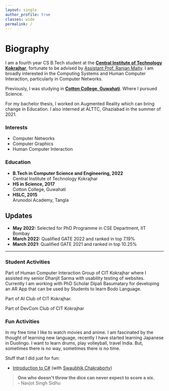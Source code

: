```yaml
---
layout: single
author_profile: true
classes: wide
permalink: /
---
```


# Biography

I am a fourth year CS B.Tech student at the [**Central Institute of Technology Kokrajhar**](https://cit.ac.in/), fortunate to be advised by [Assistant Prof. Ranjan Maity](https://cit.ac.in/departments/profile/cse/dr-ranjan-maity). I am broadly interested in the Computing Systems and Human Computer Interaction, particularly in Computer Networks.

Previously, I was studying in [**Cotton College, Guwahati**](https://cottonuniversity.ac.in/). Where I pursued Science.

For my bachelor thesis, I worked on Augmented Reality which can bring change in Education. I also interned at ALTTC, Ghaziabad in the summer of 2021.

### Interests

- Computer Networks
- Computer Graphics
- Human Computer Interaction

### Education

- **B.Tech in Computer Science and Engineering, 2022**<br>Central Institute of Technology Kokrajhar
- **HS in Science, 2017**<br>Cotton College, Guwahati
- **HSLC, 2015**<br>Arunodoi Academy, Tangla

## Updates

- **May 2022:** Selected for PhD Programme in CSE Department, IIT Bombay
- **March 2022:** Qualified GATE 2022 and ranked in top 7.19%
- **March 2021:** Qualified GATE 2021 and ranked in top 10.25%

---

### Student Activities

Part of Human Computer Interaction Group of CIT Kokrajhar where I assisted my senior Dhanjit Sarma with usability testing of websites. Currently I am working with PhD Scholar Dipali Basumatary for developing an AR App that can be used by Students to learn Bodo Language.

Part of AI Club of CIT Kokrajhar.

Part of DevCom Club of CIT Kokrajhar

### Fun Activities

In my free time I like to watch movies and anime. I am fascinated by the thought of learning new language, recently I have started learning Japanese in Duolingo. I want to learn drums, play volleyball, travel India. But, sometimes there is no way, sometimes there is no time.

Stuff that I did just for fun:

- [Introduction to C#](https://github.com/rickydebojeet/introduction-to-Csharp) (with [Swaubhik Chakraborty](https://swaubhik.github.io))

> **One who doesn't throw the dice can never expect to score a six.** <br>- Navjot Singh Sidhu
